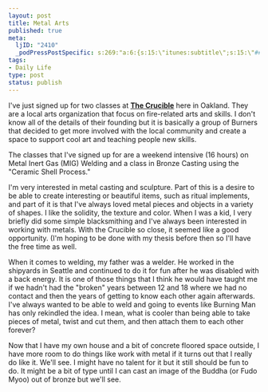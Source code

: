 ```yaml
--- 
layout: post
title: Metal Arts
published: true
meta: 
  ljID: "2410"
  _podPressPostSpecific: s:269:"a:6:{s:15:\"itunes:subtitle\";s:15:\"##PostExcerpt##\";s:14:\"itunes:summary\";s:15:\"##PostExcerpt##\";s:15:\"itunes:keywords\";s:17:\"##WordPressCats##\";s:13:\"itunes:author\";s:10:\"##Global##\";s:15:\"itunes:explicit\";s:2:\"No\";s:12:\"itunes:block\";s:2:\"No\";}";
tags: 
- Daily Life
type: post
status: publish
---
```

I've just signed up for two classes at <a href="http://www.thecrucible.org/"><strong>The Crucible</strong></a> here in Oakland. They are a local arts organization that focus on fire-related arts and skills. I don't know all of the details of their founding but it is basically a group of Burners that decided to get more involved with the local community and create a space to support cool art and teaching people new skills.

The classes that I've signed up for are a weekend intensive (16 hours) on Metal Inert Gas (MIG) Welding and a class in Bronze Casting using the "Ceramic Shell Process."

I'm very interested in metal casting and sculpture. Part of this is a desire to be able to create interesting or beautiful items, such as ritual implements, and part of it is that I've always loved metal pieces and objects in a variety of shapes. I like the solidity, the texture and color. When I was a kid, I very briefly did some simple blacksmithing and I've always been interested in working with metals. With the Crucible so close, it seemed like a good opportunity. (I'm hoping to be done with my thesis before then so I'll have the free time as well.

When it comes to welding, my father was a welder. He worked in the shipyards in Seattle and continued to do it for fun after he was disabled with a back energy. It is one of those things that I think he would have taught me if we hadn't had the "broken" years between 12 and 18 where we had no contact and then the years of getting to know each other again afterwards. I've always wanted to be able to weld and going to events like Burning Man has only rekindled the idea. I mean, what is cooler than being able to take pieces of metal, twist and cut them, and then attach them to each other forever?

Now that I have my own house and a bit of concrete floored space outside, I have more room to do things like work with metal if it turns out that I really do like it. We'll see. I might have no talent for it but it still should be fun to do. It might be a bit of type until I can cast an image of the Buddha (or Fudo Myoo) out of bronze but we'll see.
